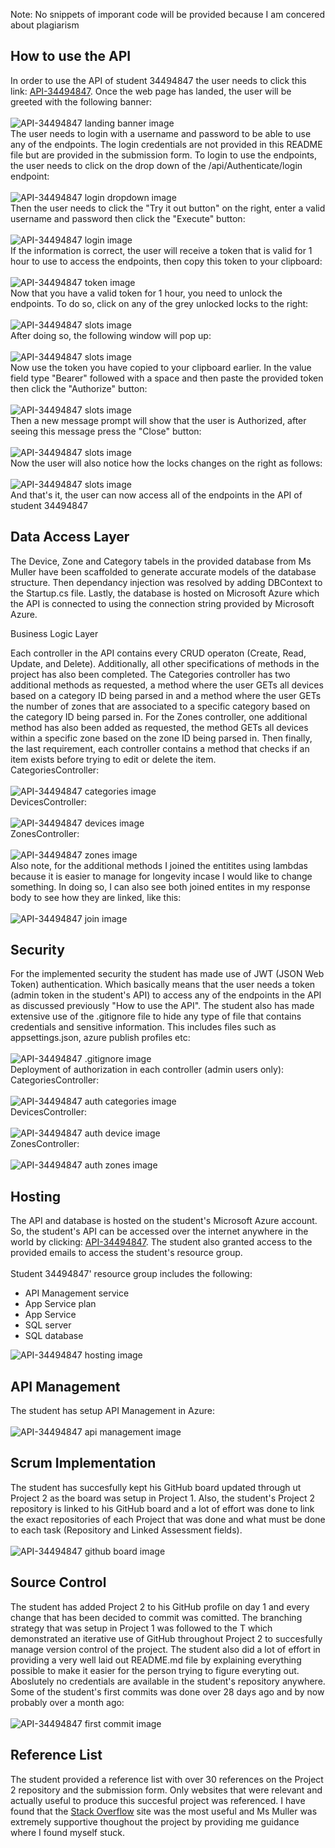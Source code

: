 Note: No snippets of imporant code will be provided because I am concered about plagiarism<br />
<h2>How to use the API</h2>
<p>
	In order to use the API of student 34494847 the user needs to click this link: <a href="https://api-34494847.azurewebsites.net/swagger/index.html">API-34494847</a>.
	Once the web page has landed, the user will be greeted with the following banner: <br />
	<br /><img src="img/landingbanner.png" alt="API-34494847 landing banner image"/><br />
	The user needs to login with a username and password to be able to use any of the endpoints. The login credentials are not provided in this README file but are provided in the submission form.
	To login to use the endpoints, the user needs to click on the drop down of the /api/Authenticate/login endpoint: <br />
	<br /><img src="img/dropdown.png" alt="API-34494847 login dropdown image"/><br />
	Then the user needs to click the "Try it out button" on the right, enter a valid username and password then click the "Execute" button: <br />
	<br /><img src="img/login.png" alt="API-34494847 login image"/><br />
	If the information is correct, the user will receive a token that is valid for 1 hour to use to access the endpoints, then copy this token to your clipboard: <br />
	<br /><img src="img/token.png" alt="API-34494847 token image"/><br />
	Now that you have a valid token for 1 hour, you need to unlock the endpoints. To do so, click on any of the grey unlocked locks to the right: <br />
	<br /><img src="img/lock1.png" alt="API-34494847 slots image"/><br />
	After doing so, the following window will pop up: <br />
	<br /><img src="img/auth1.png" alt="API-34494847 slots image"/><br />
	Now use the token you have copied to your clipboard earlier. In the value field type "Bearer" followed with a space and then paste the provided token then click the "Authorize" button: <br />
	<br /><img src="img/auth2.png" alt="API-34494847 slots image"/><br />
	Then a new message prompt will show that the user is Authorized, after seeing this message press the "Close" button: <br />
	<br /><img src="img/auth3.png" alt="API-34494847 slots image"/><br />
	Now the user will also notice how the locks changes on the right as follows: <br />
	<br /><img src="img/lock2.png" alt="API-34494847 slots image"/><br />
	And that's it, the user can now access all of the endpoints in the API of student 34494847
</p>
<h2>Data Access Layer</h2>
<p>
	The Device, Zone and Category tabels in the provided database from Ms Muller have been scaffolded to generate accurate models of the database structure.
	Then dependancy injection was resolved by adding DBContext to the Startup.cs file. Lastly, the database is hosted on Microsoft Azure which the API is connected to using
	the connection string provided by Microsoft Azure.
</p
<h2>Business Logic Layer</h2>
<p>
	Each controller in the API contains every CRUD operaton (Create, Read, Update, and Delete). Additionally, all other specifications of methods in the project has also been completed.
	The Categories controller has two additional methods as requested, a method where the user GETs all devices based on a category ID being parsed in and a method where the user GETs the number of 
	zones that are associated to a specific category based on the category ID being parsed in. For the Zones controller, one additional method has also been added as requested, the method
	GETs all devices within a specific zone based on the zone ID being parsed in. Then finally, the last requirement, each controller contains a method that checks if an
	item exists before trying to edit or delete the item. <br />
	CategoriesController: <br />
	<br /><img src="img/categoriesendpoints.png" alt="API-34494847 categories image"/><br />
	DevicesController: <br />
	<br /><img src="img/devicesendpoints.png" alt="API-34494847 devices image"/><br />
	ZonesController: <br />
	<br /><img src="img/zonesendpoints.png" alt="API-34494847 zones image"/><br />
	Also note, for the additional methods I joined the entitites using lambdas because it is easier to manage for longevity incase I would like to change something. In doing so,
	I can also see both joined entites in my response body to see how they are linked, like this: <br />
	<br /><img src="img/join.png" alt="API-34494847 join image"/>
</p>
<h2>Security</h2>
<p>
	For the implemented security the student has made use of JWT (JSON Web Token) authentication. Which basically means that the user needs a token (admin token in the student's API) to access any of the endpoints in the API
	as discussed previously "How to use the API". The student also has made extensive use of the .gitignore file to hide any type of file that contains credentials and sensitive information.
	This includes files such as appsettings.json, azure publish profiles etc: <br />
	<br /><img src="img/.gitignore.png" alt="API-34494847 .gitignore image"/><br />
	Deployment of authorization in each controller (admin users only): <br />
	CategoriesController: <br />
	<br /><img src="img/authcategory.png" alt="API-34494847 auth categories image"/><br />
	DevicesController: <br />
	<br /><img src="img/authdevice.png" alt="API-34494847 auth device image"/><br />
	ZonesController: <br />
	<br /><img src="img/authzone.png" alt="API-34494847 auth zones image"/>
</p>
<h2>Hosting</h2>
<p>
	The API and database is hosted on the student's Microsoft Azure account. So, the student's API can be accessed over the internet anywhere in the world by clicking: 
	<a href="https://api-34494847.azurewebsites.net/swagger/index.html">API-34494847</a>. The student also granted access to the provided emails to access the student's resource group.<br />
	<br />Student 34494847' resource group includes the following: <br />
	<ul>
        <li>API Management service</li>
		<li>App Service plan</li>
		<li>App Service</li>
		<li>SQL server</li>
		<li>SQL database</li>
    </ul>
	<img src="img/hosting.png" alt="API-34494847 hosting image"/>
</p>
<h2>API Management</h2>
<p>
	The student has setup API Management in Azure: <br />
	<br /><img src="img/apimanagement.png" alt="API-34494847 api management image"/>
</p>
<h2>Scrum Implementation</h2>
<p>
	The student has succesfully kept his GitHub board updated through ut Project 2 as the board was setup in Project 1.
	Also, the student's Project 2 repository is linked to his GitHub board and a lot of effort was done to link the exact repositories of each Project that was done and what must be done
	to each task (Repository and Linked Assessment fields).<br />
	<br /><img src="img/githubboard.png" alt="API-34494847 github board image"/>
</p>
<h2>Source Control</h2>
<p>
	The student has added Project 2 to his GitHub profile on day 1 and every change that has been decided to commit was comitted.
	The branching strategy that was setup in Project 1 was followed to the T which demonstrated an iterative use of GitHub throughout Project 2
	to succesfully manage version control of the project. The student also did a lot of effort in providing a very well laid out README.md file by explaining everything possible
	to make it easier for the person trying to figure everyting out. Aboslutely no credentials are available in the student's repository anywhere.<br />
	Some of the student's first commits was done over 28 days ago and by now probably over a month ago: <br />
	<br /><img src="img/firstcommits.png" alt="API-34494847 first commit image"/>
</p>
<h2>Reference List</h2>
<p>
	The student provided a reference list with over 30 references on the Project 2 repository and the submission form. Only websites that were relevant and actually useful to produce
	this succesful project was referenced. I have found that the <a href="https://stackoverflow.com/">Stack Overflow</a> site was the most useful and Ms Muller was extremely supportive 
	thoughout the project by providing me guidance where I found myself stuck.
</p>